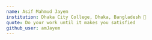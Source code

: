 ```yaml
---
name: Asif Mahmud Jayem
institution: Dhaka City College, Dhaka, Bangladesh 🚩
quote: Do your work until it makes you satisfied
github_user: amJayem
---
```

